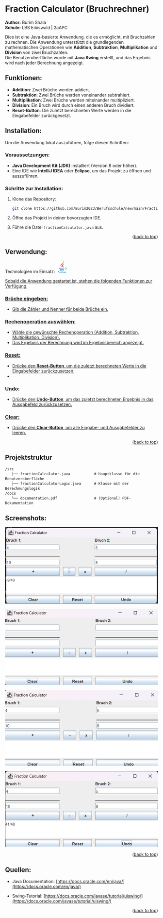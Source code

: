 <a name="readme-top"></a>

# Fraction Calculator (Bruchrechner)

**Author:** Burim Shala <br>
**Schule:** LBS Eibiswald | 2aAPC

Dies ist eine Java-basierte Anwendung, die es ermöglicht, mit Bruchzahlen zu rechnen. Die Anwendung unterstützt die grundlegenden mathematischen Operationen wie **Addition**, **Subtraktion**, **Multiplikation** und **Division** von zwei Bruchzahlen.<br> Die Benutzeroberfläche wurde mit **Java Swing** erstellt, und das Ergebnis wird nach jeder Berechnung angezeigt.

## Funktionen:
- **Addition**: Zwei Brüche werden addiert.
- **Subtraktion**: Zwei Brüche werden voneinander subtrahiert.
- **Multiplikation**: Zwei Brüche werden miteinander multipliziert.
- **Division**: Ein Bruch wird durch einen anderen Bruch dividiert.
- **Reset-Button**: Die zuletzt berechneten Werte werden in die Eingabefelder zurückgesetzt.

## Installation:
Um die Anwendung lokal auszuführen, folge diesen Schritten:

### Voraussetzungen:
- **Java Development Kit (JDK)** installiert (Version 8 oder höher).
- Eine IDE wie **IntelliJ IDEA** oder **Eclipse**, um das Projekt zu öffnen und auszuführen.

### Schritte zur Installation:
1. Klone das Repository:
    ```bash
    git clone https://github.com/Burim2023/Berufsschule/new/main/Fraction_calculator_GUI
    ```

2. Öffne das Projekt in deiner bevorzugten IDE.

3. Führe die Datei `fractionCalculator.java` aus.

<p align="right">(<a href="#readme-top">back to top</a>)</p>

## Verwendung:
Technologien im Einsatz:
<a href="https://www.java.com" target="_blank" rel="noreferrer"> <img src="https://raw.githubusercontent.com/devicons/devicon/master/icons/java/java-original.svg" alt="java" width="40" height="40"/>
<p>Sobald die Anwendung gestartet ist, stehen die folgenden Funktionen zur Verfügung:</p>

### Brüche eingeben:
- Gib die Zähler und Nenner für beide Brüche ein.

### Rechenoperation auswählen:
- Wähle die gewünschte Rechenoperation (Addition, Subtraktion, Multiplikation, Division).
- Das Ergebnis der Berechnung wird im Ergebnisbereich angezeigt.

### Reset:
- Drücke den **Reset-Button**, um die zuletzt berechneten Werte in die Eingabefelder zurückzusetzen.
- 
### Undo:
- Drücke den **Undo-Button**, um das zuletzt berechneten Ergebnis in das Ausgabefeld zurückzusetzen.

### Clear:
- Drücke den **Clear-Button**, um alle Eingabe- und Ausgabefelder zu leeren.
<p align="right">(<a href="#readme-top">back to top</a>)</p>

## Projektstruktur

```plaintext
/src
   ├── fractionCalculator.java           # Hauptklasse für die Benutzeroberfläche
   ├── fractionCalculatorLogic.java      # Klasse mit der Berechnungslogik
/docs
   └── documentation.pdf                 # (Optional) PDF-Dokumentation
```
## Screenshots:

![Screenshot der Fraction Calculator-Anwendung](GUI_minus_fracCalc.png)

![Screenshot der Fraction Calculator-Anwendung](GUI_clear.png)

![Screenshot der Fraction Calculator-Anwendung](GUI_Reset.png)

![Screenshot der Fraction Calculator-Anwendung](GUI_Undo.png)

<p align="right">(<a href="#readme-top">back to top</a>)</p>

## Quellen:

- Java Documentation: [https://docs.oracle.com/en/java/](https://docs.oracle.com/en/java/)

- Swing-Tutorial: [https://docs.oracle.com/javase/tutorial/uiswing/](https://docs.oracle.com/javase/tutorial/uiswing/)

<p align="right">(<a href="#readme-top">back to top</a>)</p>
